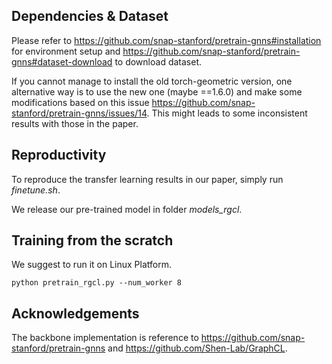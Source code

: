 ## Dependencies & Dataset

Please refer to https://github.com/snap-stanford/pretrain-gnns#installation for environment setup and https://github.com/snap-stanford/pretrain-gnns#dataset-download to download dataset.

If you cannot manage to install the old torch-geometric version, one alternative way is to use the new one (maybe ==1.6.0) and make some modifications based on this issue https://github.com/snap-stanford/pretrain-gnns/issues/14.
This might leads to some inconsistent results with those in the paper.



## Reproductivity

To reproduce the transfer learning results in our paper, simply run *finetune.sh*. 

We release our pre-trained model in folder *models_rgcl*.



## Training from the scratch

We suggest to run it on Linux Platform.

```
python pretrain_rgcl.py --num_worker 8
```



## Acknowledgements

The backbone implementation is reference to https://github.com/snap-stanford/pretrain-gnns and https://github.com/Shen-Lab/GraphCL.

